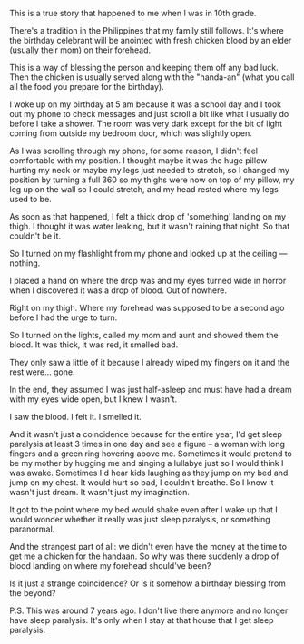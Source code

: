 This is a true story that happened to me when I was in 10th grade. 

There's a tradition in the Philippines that my family still follows. It's where the birthday celebrant will be anointed with fresh chicken blood by an elder (usually their mom) on their forehead. 

This is a way of blessing the person and keeping them off any bad luck. Then the chicken is usually served along with the "handa-an" (what you call all the food you prepare for the birthday).

I woke up on my birthday at 5 am because it was a school day and I took out my phone to check messages and just scroll a bit like what I usually do before I take a shower. The room was very dark except for the bit of light coming from outside my bedroom door, which was slightly open.

As I was scrolling through my phone, for some reason, I didn't feel comfortable with my position. I thought maybe it was the huge pillow hurting my neck or maybe my legs just needed to stretch, so I changed my position by turning a full 360 so my thighs were now on top of my pillow, my leg up on the wall so I could stretch, and my head rested where my legs used to be. 

As soon as that happened, I felt a thick drop of 'something' landing on my thigh. I thought it was water leaking, but it wasn't raining that night. So that couldn't be it.

So I turned on my flashlight from my phone and looked up at the ceiling — nothing.

I placed a hand on where the drop was and my eyes turned wide in horror when I discovered it was a drop of blood. Out of nowhere. 

Right on my thigh. Where my forehead was supposed to be a second ago before I had the urge to turn. 

So I turned on the lights, called my mom and aunt and showed them the blood. It was thick, it was red, it smelled bad. 

They only saw a little of it because I already wiped my fingers on it and the rest were... gone.

In the end, they assumed I was just half-asleep and must have had a dream with my eyes wide open, but I knew I wasn't. 

I saw the blood. I felt it. I smelled it. 

And it wasn't just a coincidence because for the entire year, I'd get sleep paralysis at least 3 times in one day and see a figure – a woman with long fingers and a green ring hovering above me. Sometimes it would pretend to be my mother by hugging me and singing a lullabye just so I would think I was awake. Sometimes I'd hear kids laughing as they jump on my bed and jump on my chest. It would hurt so bad, I couldn't breathe. So I know it wasn't just dream. It wasn't just my imagination. 

It got to the point where my bed would shake even after I wake up that I would wonder whether it really was just sleep paralysis, or something paranormal. 

And the strangest part of all: we didn't even have the money at the time to get me a chicken for the handaan. So why was there suddenly a drop of blood landing on where my forehead should've been? 

Is it just a strange coincidence? Or is it somehow a birthday blessing from the beyond?  

P.S. This was around 7 years ago. I don't live there anymore and no longer have sleep paralysis. It's only when I stay at that house that I get sleep paralysis.